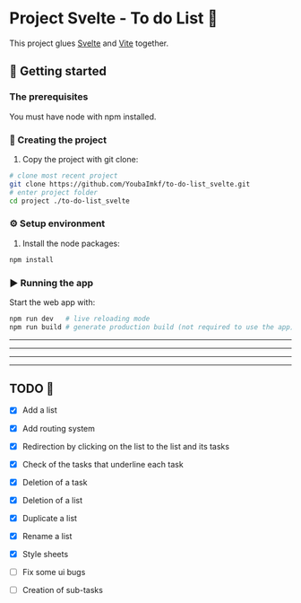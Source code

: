 # Project Svelte - To do List 📄

This project glues [Svelte](https://svelte.dev/) and
[Vite](https://vitejs.dev/) together.

## 🎉 Getting started 

### The prerequisites

You must have node with npm installed.

### 👼 Creating the project 

1. Copy the project with git clone:

```sh
# clone most recent project
git clone https://github.com/YoubaImkf/to-do-list_svelte.git
# enter project folder
cd project ./to-do-list_svelte
```


### ⚙️ Setup environment 


1. Install the node packages:

```sh
npm install
```

### ▶️ Running the app 


Start the web app with:

```sh
npm run dev   # live reloading mode
npm run build # generate production build (not required to use the app)
```
___
___
___
___

## TODO 🧹

* [x]  Add a list
* [x]  Add routing system
* [x]  Redirection by clicking on the list to the list and its tasks
* [x]  Check of the tasks that underline each task
* [x]  Deletion of a task
* [x]  Deletion of a list
* [x]  Duplicate a list
* [x]  Rename a list
* [x]  Style sheets
  * [ ]  Fix some ui bugs
* [ ]  Creation of sub-tasks

